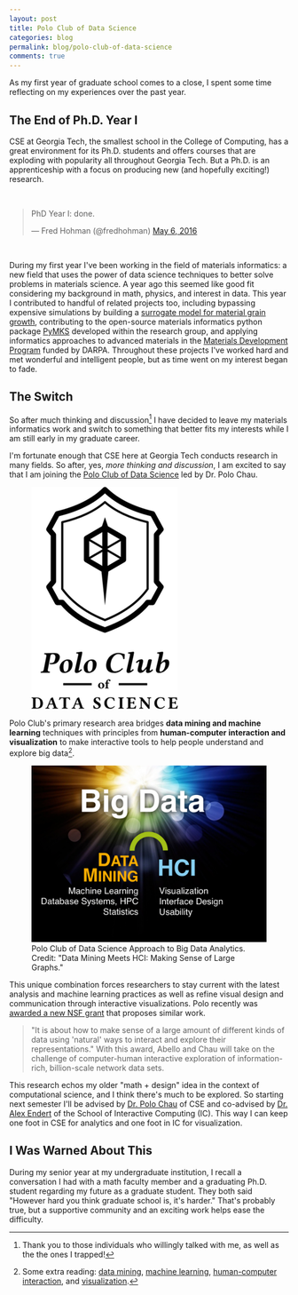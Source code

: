 ```yaml
---
layout: post
title: Polo Club of Data Science
categories: blog
permalink: blog/polo-club-of-data-science
comments: true
---
```


As my first year of graduate school comes to a close, I spent some time reflecting on my experiences over the past year.

<!--more-->

## The End of Ph.D. Year I

CSE at Georgia Tech, the smallest school in the College of Computing, has a great environment for its Ph.D. students and offers courses that are exploding with popularity all throughout Georgia Tech. But a Ph.D. is an apprenticeship with a focus on producing new (and hopefully exciting!) research. 

&nbsp;

<blockquote class="twitter-tweet tw-align-center" data-lang="en"><p lang="en" dir="ltr">PhD Year I: done.</p>&mdash; Fred Hohman (@fredhohman) <a href="https://twitter.com/fredhohman/status/728667114047995904">May 6, 2016</a></blockquote> <script async src="//platform.twitter.com/widgets.js" charset="utf-8"></script>

&nbsp;

During my first year I've been working in the field of materials informatics: a new field that uses the power of data science techniques to better solve problems in materials science. A year ago this seemed like good fit considering my background in math, physics, and interest in data. This year I contributed to handful of related projects too, including bypassing expensive simulations by building a [surrogate model for material grain growth][grain-growth], contributing to the open-source materials informatics python package [PyMKS][pymks] developed within the research group, and applying informatics approaches to advanced materials in the [Materials Development Program][mdp] funded by DARPA. Throughout these projects I've worked hard and met wonderful and intelligent people, but as time went on my interest began to fade.

## The Switch

So after much thinking and discussion[^fn-discussion] I have decided to leave my materials informatics work and switch to something that better fits my interests while I am still early in my graduate career. 

I'm fortunate enough that CSE here at Georgia Tech conducts research in many fields. So after, yes, *more thinking and discussion*, I am excited to say that I am joining the [Polo Club of Data Science][poloclub] led by Dr. Polo Chau. 

<figure>
  <img class="full" src="/images/blog/poloclub-logo-black.png" alt="Polo Club of Data Science.">
</figure>

Polo Club's primary research area bridges **data mining and machine learning** techniques with principles from **human-computer interaction and visualization** to make interactive tools to help people understand and explore big data[^research-areas].

<figure>
  <img class="full" src="/images/blog/poloclub-slide.pdf" alt="Polo Club of Data Science Approach to Big Data Analytics.">
  <figcaption>Polo Club of Data Science Approach to Big Data Analytics. <br/>Credit: "Data Mining Meets HCI: Making Sense of Large Graphs."</figcaption>
</figure>

This unique combination forces researchers to stay current with the latest analysis and machine learning practices as well as refine visual design and communication through interactive visualizations. Polo recently was [awarded a new NSF grant][polo-nsf] that proposes similar work.

>"It is about how to make sense of a large amount of different kinds of data using 'natural' ways to interact and explore their representations."
>With this award, Abello and Chau will take on the challenge of computer-human interactive exploration of information-rich, billion-scale network data sets.

This research echos my older "math + design" idea in the context of computational science, and I think there's much to be explored. So starting next semester I'll be advised by [Dr. Polo Chau][polo] of CSE and co-advised by [Dr. Alex Endert][alex] of the School of Interactive Computing (IC). This way I can keep one foot in CSE for analytics and one foot in IC for visualization.

## I Was Warned About This

During my senior year at my undergraduate institution, I recall a conversation I had with a math faculty member and a graduating Ph.D. student regarding my future as a graduate student. They both said "However hard you think graduate school is, it's harder." That's probably true, but a supportive community and an exciting work helps ease the difficulty.

[^fn-discussion]: Thank you to those individuals who willingly talked with me, as well as the the ones I trapped!
[^research-areas]: Some extra reading: <a href="https://en.wikipedia.org/wiki/Data_mining" title="Data Mining.">data mining</a>, <a href="https://en.wikipedia.org/wiki/Machine_learning">machine learning</a>, <a href="https://en.wikipedia.org/wiki/Human–computer_interaction">human-computer interaction</a>, and <a href="https://en.wikipedia.org/wiki/Visualization_(computer_graphics)">visualization</a>.

[grain-growth]: http://fredhohman.com/projects/material-informatics-grain-growth "Materials Informatics Grain Growth Project."
[pymks]: http://www.pymks.org "PyMKS."
[mdp]: http://www.darpa.mil/program/materials-development-for-platforms "Materials Development for Platforms."
[poloclub]: http://poloclub.gatech.edu "Polo Club of Data Science."
[polo]: http://www.cc.gatech.edu/~dchau/ "Polo Chau."
[alex]: http://va.gatech.edu/endert/ "Alex Endert."
[polo-nsf]: http://www.cse.gatech.edu/news/522401/12m-nsf-award-helps-consumers-enter-age-big-data "$1.2M NSF Award Helps Consumers Enter Age of Big Data."

